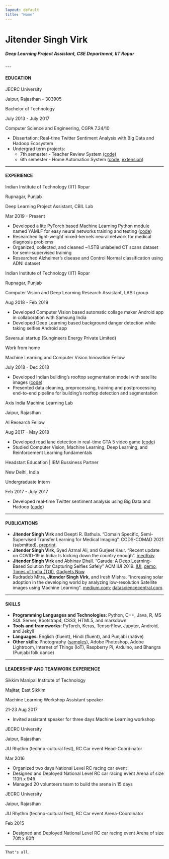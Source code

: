 ```yaml
---
layout: default
title: "Home"
---
```


<h1 class="text-center"> Jitender Singh Virk </h1>
<h5 class="text-center text-muted">Deep Learning Project Assistant, CSE Department, IIT Ropar</h5>
---

<h4 class="text-center"> EDUCATION </h4>

<div id="textbox">
  <p class="alignleft font-weight-bold mb-0">JECRC University</p>
  <p class="alignright mb-0">Jaipur, Rajasthan - 303905</p>
</div>
<div style="clear: both;"></div>
<div id="textbox">
  <p class="alignleft mb-0">Bachelor of Technology</p>
  <p class="alignright mb-0">July 2013 - July 2017</p>
</div>
<div style="clear: both;"></div>

Computer Science and Engineering, CGPA 7.24/10
* Dissertation: Real-time Twitter Sentiment Analysis with Big Data and Hadoop Ecosystem
* Undergrad term projects:
  - 7th semester - Teacher Review System [(code)](https://github.com/VirkSaab/Teacher-Review-System)
  - 6th semester - Home
Automation System ([code](https://github.com/VirkSaab/Home-Automation), [extension](https://github.com/VirkSaab/Car-Parking-Alarm-System))

---

<h4 class="text-center"> EXPERIENCE </h4>

<div id="textbox">
  <p class="alignleft font-weight-bold mb-0">Indian Institute of Technology (IIT) Ropar</p>
  <p class="alignright mb-0">Rupnagar, Punjab</p>
</div>
<div style="clear: both;"></div>
<div id="textbox">
  <p class="alignleft font-italic mb-0">Deep Learning Project Assistant, CBIL Lab</p>
  <p class="alignright mb-0">Mar 2019 - Present</p>
</div>
<div style="clear: both;"></div>

* Developed a lite PyTorch based Machine Learning Python module named YAMLF for easy neural
networks training and testing ([code](https://github.com/VirkSaab/YAMLF))
* Researched light-weight mixed-kernels neural network for medical diagnosis problems
* Organized, collected, and cleaned ~1.5TB unlabeled CT scans dataset for semi-supervised
training
* Researched Alzheimer’s disease and Control Normal classification using ADNI dataset


<div id="textbox">
  <p class="alignleft font-weight-bold mb-0">Indian Institute of Technology (IIT) Ropar</p>
  <p class="alignright mb-0">Rupnagar, Punjab</p>
</div>
<div style="clear: both;"></div>
<div id="textbox">
  <p class="alignleft font-italic mb-0">Computer Vision and Deep Learning Research Assistant, LASII group</p>
  <p class="alignright mb-0">Aug 2018 - Feb 2019</p>
</div>
<div style="clear: both;"></div>

* Developed Computer Vision based automatic collage maker Android app in collaboration with
Samsung India
* Developed Deep Learning based background danger detection while taking selfies Android app


<div id="textbox">
  <p class="alignleft font-weight-bold mb-0">Savera.ai startup (Sungineers Energy Private Limited)</p>
  <p class="alignright mb-0">Work from home</p>
</div>
<div style="clear: both;"></div>
<div id="textbox">
  <p class="alignleft font-italic mb-0">Machine Learning and Computer Vision Innovation Fellow</p>
  <p class="alignright mb-0">July 2018 - Dec 2018</p>
</div>
<div style="clear: both;"></div>

* Developed Indian building’s rooftop segmentation model with satellite images ([code](https://github.com/SaveraLLC/Indian-rooftops-detection))
* Presented data cleaning, preprocessing, training and postprocessing end-to-end pipeline for
building’s rooftop detection and segmentation


<div id="textbox">
  <p class="alignleft font-weight-bold mb-0">Axis India Machine Learning Lab</p>
  <p class="alignright mb-0">Jaipur, Rajasthan</p>
</div>
<div style="clear: both;"></div>
<div id="textbox">
  <p class="alignleft font-italic mb-0">AI Research Fellow</p>
  <p class="alignright mb-0">Aug 2017 - May 2018</p>
</div>
<div style="clear: both;"></div>

* Developed road lane detection in real-time GTA 5 video game ([code](https://github.com/VirkSaab/Lane-detection-in-GTA-5-Video-Game))
* Studied Computer Vision, Machine Learning, Deep Learning, and Reinforcement Learning
fundamentals


<div id="textbox">
  <p class="alignleft font-weight-bold mb-0">Headstart Education | IBM Bussiness Partner</p>
  <p class="alignright mb-0">New Delhi, India</p>
</div>
<div style="clear: both;"></div>
<div id="textbox">
  <p class="alignleft font-italic mb-0">Undergraduate Intern</p>
  <p class="alignright mb-0">Feb 2017 - July 2017</p>
</div>
<div style="clear: both;"></div>

* Developed real-time Twitter sentiment analysis using Big Data and Hadoop ([code](https://github.com/VirkSaab/Twitter-Sentiment-Analysis))

---

<h4 class="text-center"> PUBLICATIONS </h4>


* **Jitender Singh Virk** and Deepti R. Bathula. “Domain Specific, Semi-Supervised Transfer
Learning for Medical Imaging”. CODS-COMAD 2021 (submitted). [preprint](https://arxiv.org/abs/2005.11746).
* **Jitender Singh Virk**, Syed Azmal Ali, and Gurjeet Kaur. “Recent update on COVID-19 in India: Is
locking down the country enough”. [medRxiv](https://doi.org/10.1101/2020.04.06.20053124).
* **Jitender Singh Virk** and Abhinav Dhall. “Garuda: A Deep Learning-Based Solution for Capturing
Selfies Safely” ACM IUI 2019. [IUI](https://doi.org/10.1145/3308557.3308669), [demo](https://sites.google.com/iitrpr.ac.in/garuda), [Times of India (TOI)](https://timesofindia.indiatimes.com/city/chandigarh/application-to-prevent-selfie-deaths/articleshow/66563387.cms),
[Gadgets Now](https://www.gadgetsnow.com/tech-news/iit-ropar-develops-app-to-prevent-selfie-deaths/articleshow/66565825.cms).
* Rudradeb Mitra, **Jitender Singh Virk**, and Iresh Mishra. “Increasing solar adoption in the
developing world by analyzing low-resolution Satellite images using Machine Learning”.
[medium.com](https://medium.com/savera-ai/using-machine-learning-semantic-segmentation-to-identify-rooftops-in-low-resolution-satellite-54a900137e10); [datasciencecentral.com](https://www.datasciencecentral.com/profiles/blogs/using-semantic-segmentation-to-identify-rooftops-in-low).

---

<h4 class="text-center"> SKILLS </h4>

* **Programming Languages and Technologies**: Python, C++, Java, R, MS SQL Server, Bootstrap4, CSS3, HTML5, and markdown
* **Tools and frameworks**: PyTorch, Keras, TensorFlow, Jupyter, Android, and Jekyll
* **Languages**: English (fluent), Hindi (fluent), and Punjabi (native)
* **Other skills**: Photography ([samples](https://500px.com/krivsj)), Adobe Photoshop, Adobe Lightroom, Internet of Things
(IoT), Raspberry Pi, Arduino, and Bhangra (Punjabi folk dance)

---

<h4 class="text-center"> LEADERSHIP AND TEAMWORK EXPERIENCE </h4>

<div id="textbox">
  <p class="alignleft font-weight-bold mb-0">Sikkim Manipal Institute of Technology</p>
  <p class="alignright mb-0">Majitar, East Sikkim</p>
</div>
<div style="clear: both;"></div>
<div id="textbox">
  <p class="alignleft font-italic mb-0">Machine Learning Workshop Assistant speaker</p>
  <p class="alignright mb-0">21-23 Aug 2017</p>
</div>
<div style="clear: both;"></div>

* Invited assistant speaker for three days Machine Learning workshop


<div id="textbox">
  <p class="alignleft font-weight-bold mb-0">JECRC University</p>
  <p class="alignright mb-0">Jaipur, Rajasthan</p>
</div>
<div style="clear: both;"></div>
<div id="textbox">
  <p class="alignleft font-italic mb-0">JU Rhythm (techno-cultural fest), RC Car event Head-Coordinator</p>
  <p class="alignright mb-0">Mar 2016</p>
</div>
<div style="clear: both;"></div>

* Organized two days National Level RC racing car event
* Designed and Deployed National Level RC car racing event Arena of size 110ft x 94ft
* Managed 20 volunteers team to build the arena in 15 days


<div id="textbox">
  <p class="alignleft font-weight-bold mb-0">JECRC University</p>
  <p class="alignright mb-0">Jaipur, Rajasthan</p>
</div>
<div style="clear: both;"></div>
<div id="textbox">
  <p class="alignleft font-italic mb-0">JU Rhythm (techno-cultural fest), RC Car event Arena-Coordinator</p>
  <p class="alignright mb-0">Feb 2015</p>
</div>
<div style="clear: both;"></div>

* Designed and Deployed National Level RC car racing event Arena of size 70ft x 80ft


---
`That's all.`






















<!-- ### **Jitender Singh Virk**
      Deep Learning Project Assistant
      Indian Institute of Technology Ropar, Punjab - 140001
      Contact Number: +919050196993
      Email ID: jitendersinghvirk47@gmail.com

---

**EDUCATION**

Bachelor of Technology in Computer Science and Engineering (2013 - 2017)  
CGPA - 7.24/10 (First class 'distinction')  
JECRC University, Jaipur, Rajasthan, India - 303905

---
**Major Project  (15 May 2019 to present): “YAMLF - Yet Another Machine Learning Framework”**  
YAMLF is a PyTorch based light-weight Supervised and Semi-Supervised Machine Learning model training and evaluation Python 3 module. It provides helper functions and classes for easy management of the training procedure. It provides the fundamental tools that we write again and again for every model training like training loop, evaluation, setting schedulers, recording loss and metrics, etc. This module sits inbetween PyTorch's flexible but long code process and Keras' high-level api. It's as flexible as PyTorch but eliminates the code redundancy. There are 5 steps to train a model - set hyperparameters, make dataset class, create dataloaders, make model, and train. Each step is replaceable with plain PyTorch. [Code](https://github.com/VirkSaab/YAMLF)

**Major Project  (5 October 2018 to 22 January 2019): “GARUDA - An Android app for danger detection in the background while taking selfies”**  
This app can alert the user by detecting the level of the danger in the background while capturing selfies. It is based on a custom deep Convolutional Neural Network (CNN). The prediction is performed as a 5 class classification problem with classes representing a different level of danger. Face detection and device orientation information are also used for robustness and lesser battery consumption. The dataset used for training and evaluation consists of a total of 22019 images collected using web scraping. Most of the images are selfies. We manually assigned a label out of 5 categories to each image.  
News links: [Time of India](https://timesofindia.indiatimes.com/city/chandigarh/application-to-prevent-selfie-deaths/articleshow/66563387.cms),
[Gadgets now](https://www.gadgetsnow.com/tech-news/iit-ropar-develops-app-to-prevent-selfie-deaths/articleshow/66565825.cms),
[BBC Telugu Click](https://www.youtube.com/watch?v=Wpn933W0yOI&feature=youtu.be&t=245), [BBC Click Tamil](https://www.youtube.com/watch?v=DJub5OCKC8g&feature=youtu.be&t=195).  

**Major Project  (17 August 2018 to 15 January 2019): “Automatic Collage Maker Android App”**  
It includes an automatic collage making process of given images using a Computer Vision saliency detection algorithm as a backbone. Saliency algorithm is used to detect the salient region of an image. An energy minimization algorithm is used to position similar colour range images closer to each other so that the transition between images look smoother. The resultant collage also contains the metadata of each image, which can be used to backtrack to the original images just by touch/click on the resultant collage image.

**Major Project  (13 July 2018 to 30 December 2018): “Indian building’s rooftop detection from satellite images”**  
This work is a part of the Savera.ai’s instant rooftop mapping for the solar panel installation project. India’s satellite map resolution is less detailed, which makes rooftops’ detection harder. It includes detection of roofs from the low-resolution satellite view of Google Maps, Image Segmentation using deep neural network based on U-Net architecture, TensorFlow, and Python 3.5. The dataset used in this project belongs to the Savera.ai team. [Code](https://github.com/SaveraLLC/Indian-rooftops-detection)

**Minor Project  (30 March, 2018 to 15 May, 2018): “Road Lane detection in real-time GTA 5 Video Game”**  
This project runs on windows only due to the GTA 5 Game. It includes real-time lane detection while driving a car in the game. It uses Computer Vision on low resolution images obtained by screen grabbing script to detect the color of the lanes and postprocessing like thresholding, dilation, etc. to improve the results. [Code](https://github.com/VirkSaab/Lane-detection-in-GTA-5-Video-Game)

**Minor Project  (15 February, 2018 to 20 March, 2018): “Face Recognition and Verification using Deep Learning and Transfer Learning”**  
This project includes LFW dataset for evaluation, image face alignment preprocessing with Joint Face Detection and Alignment using Multi-Task Cascaded Convolutional Networks(MTCNN), pretrained FaceNet(with Inception ResNet v1 model), Tensorflow-gpu with Python 3 on Ubuntu 16.04.  

**Major Project  (1 February 2017 to 11 April 2017): “Sentiment analysis on twitter data using Apache Pig, MapReduce, HDFS, Apache Flume and AFINN Dictionary”**  
Sentiment analysis is extremely useful in social media monitoring as it allows to gain an overview of the wider public opinion behind certain topics. First, Twitter data was pulled using Apache Flume with the help of Twitter streaming API to HDFS sink. Further, Apache Pig was used to load data for analysis. AFINN Dictionary was used for connotating words used in tweets and rate them as positive or negative. Finally, tweets were labelled as positive or negative according to AFINN Dictionary word rating. [Code](https://github.com/VirkSaab/Twitter-Sentiment-Analysis)

**Major Project  (25 October 2016 to 15 December 2016): “Teacher Review System”**  
The Objective of this project is to rate a teacher corresponding to his/her teaching techniques in lectures on a scale of less interesting to highly interesting. We used Support Vector Classifier (Machine Learning algorithm) to classify face expression images, Template Matching and Face Detection (Computer vision algorithms), and Mel-frequency Cepstral Coefficient (MFCC) features (Automatic Speech Recognition algorithm) extracted from teacher’s speech. [Code](https://github.com/VirkSaab/Teacher-Review-System)

**Minor Project  (1 March 2016 to 20 May 2016): “Home Automation System”**  
Hardware includes Arduino Uno R3 Microcontroller, five sensors (light, motion, temperature, gas, and sound), buzzer, LED lights, crystal display and Software include Arduino IDE 1.6.8 and C programming language. Home automation is a residential extension of building automation and involves the control of lights, temperature sensing, appliances, and security. Security sensors such as motion detector and gas sensor interact with buzzer and LED. The display unit provides temperature information and special messages. [Code](https://github.com/VirkSaab/Home-Automation), [extension](https://github.com/VirkSaab/Car-Parking-Alarm-System)

---
**PUBLICATIONS**
* **Jitender Singh Virk**, Deepti R. Bathula “Domain Specific, Semi-Supervised Transfer Learning for Medical Imaging” [arXiv](https://arxiv.org/abs/2005.11746).
* **Jitender Singh Virk**, Syed Azmal Ali, Gurjeet Kaur “Recent update on COVID-19 in India: Is locking down the country enough” [medRxiv](https://doi.org/10.1101/2020.04.06.20053124), [pdf](https://drive.google.com/file/d/1SC06_Yf8E_A2CYm5oOBTXjCBQnjCF2uP/view?usp=sharing).
* **Jitender Singh Virk**, Abhinav Dhall “Garuda: A Deep Learning-Based Solution for Capturing Selfies Safely” ACM IUI 2019.
[Paper Link](https://dl.acm.org/citation.cfm?id=3308669), [demo](https://sites.google.com/iitrpr.ac.in/garuda).
* Rudradeb Mitra, **Jitender Singh Virk** “Increasing Solar adoption in the developing world by analyzing low-resolution Satellite images using Machine Learning.”
[medium.com](https://medium.com/savera-ai/using-machine-learning-semantic-segmentation-to-identify-rooftops-in-low-resolution-satellite-54a900137e10),
[datasciencecentral.com](https://www.datasciencecentral.com/profiles/blogs/using-semantic-segmentation-to-identify-rooftops-in-low)

---
**ACADEMIC AWARDS / SCHOLARSHIPS**

* Appreciated as Best RC Car arena designer from 2013-2016 in JU-Rhythm 2016 National Level Techno-Cultural Fest by Director of JECRC University.
* Received 3rd prize in a group dance, an event of JU-Rhythm 2015 National Level Techno-Cultural Fest, JECRC University.
* Awarded 1st prize in scholarship exam held by PREEYA Pariwar in high school, 2011.
* Awarded National Certificate in Modular Employable Skills, Govt. of India, 25 May 2010.

---
**WORK EXPERIENCE**  
* Biomedical Deep Learning Project Assistant, Indian Institute of Technology Ropar, Rupnagar, Punjab, India.  
Duration: 1 March 2019 to Present.
* Deep Learning and Computer Vision Research Assistant (RA), Indian Institute of Technology Ropar (IIT Ropar), Rupnagar, Punjab, India.  
Duration: 13 August 2018 to 17 February 2019.
* Deep Learning and Computer Vision Innovation Fellow,  Savera.ai, Work from home.
Duration: 13 July 2018 to 30 December 2018.
* Research Fellow, Axis India Machine Learning Lab, Jaipur, Rajasthan.  
Duration: 17 August 2017 to 24 January 2018.
* Invited as an assistant speaker for Machine Learning workshop at Sikkim Manipal Institute of Technology, Sikkim, India,
Duration: 21-23 August 2017W.
* Internship in “Big Data” from IBM CE HeadStar Technologies, New Delhi, India.
Duration: 1 February 2017 to 20 July 2017.

---

**RESPONSIBILITIES**

* Head Coordinator and Arena designer of RC Car event at JU-Rhythm 2016 National Level Techno-Cultural Fest, JECRC University.

* Coordinator and Arena designer of RC Car event at JU-Rhythm 2015 National Level Techno-Cultural Fest, JECRC University.

---
**SKILLS**

* Industry Knowledge and Work Areas
  * Deep Learning
  * Computer Vision
  * Machine learning
  * Natural Language Processing

* Programming Languages and Tools.
  * Python, R, C++, JAVA
  * Markdown, Bootstrap, CSS, and HTML5
  * Git, Jupyter
  * Android

* AI Frameworks
  * PyTorch
  * Keras
  * TensorFlow


---
**OTHER SKILLS**

* Photography [500px](https://500px.com/krivsj), [Instagram](https://www.instagram.com/jsvirk47/)
* Adobe Photoshop CS6, CC 2019
* Adobe Lightroom 5, Classic CC
* Internet of Things(IoT), Raspberry Pi, Arduino
* Bhangra(Punjabi folk dance)
* Languages English (fluent), Hindi (fluent), Punjabi (Mother Tongue).
* Efficient, organized, reliable, team player, fast learner, highly motivated, gets the job done on time. -->
